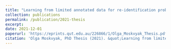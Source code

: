 ```yaml
---
title: "Learning from limited annotated data for re-identification problem"
collection: publications
permalink: /publication/2021-thesis
excerpt: 
date: 2021-12-01
paperurl: 'https://eprints.qut.edu.au/226866/1/Olga_Moskvyak_Thesis.pdf'
citation: 'Olga Moskvyak, PhD Thesis (2021). &quot;Learning from limited annotated data for re-identification problem.&quot;'
---
```

